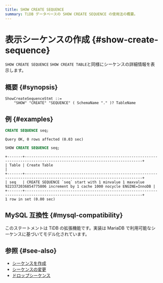 ```yaml
---
title: SHOW CREATE SEQUENCE
summary: TiDB データベースの SHOW CREATE SEQUENCE の使用法の概要。
---
```


# 表示シーケンスの作成 {#show-create-sequence}

`SHOW CREATE SEQUENCE` `SHOW CREATE TABLE`と同様にシーケンスの詳細情報を表示します。

## 概要 {#synopsis}

```ebnf+diagram
ShowCreateSequenceStmt ::=
    "SHOW" "CREATE" "SEQUENCE" ( SchemaName "." )? TableName
```

## 例 {#examples}

```sql
CREATE SEQUENCE seq;
```

    Query OK, 0 rows affected (0.03 sec)

```sql
SHOW CREATE SEQUENCE seq;
```

    +-------+----------------------------------------------------------------------------------------------------------------------------+
    | Table | Create Table                                                                                                               |
    +-------+----------------------------------------------------------------------------------------------------------------------------+
    | seq   | CREATE SEQUENCE `seq` start with 1 minvalue 1 maxvalue 9223372036854775806 increment by 1 cache 1000 nocycle ENGINE=InnoDB |
    +-------+----------------------------------------------------------------------------------------------------------------------------+
    1 row in set (0.00 sec)

## MySQL 互換性 {#mysql-compatibility}

このステートメントは TiDB の拡張機能です。実装は MariaDB で利用可能なシーケンスに基づいてモデル化されています。

## 参照 {#see-also}

-   [シーケンスを作成](/sql-statements/sql-statement-create-sequence.md)
-   [シーケンスの変更](/sql-statements/sql-statement-alter-sequence.md)
-   [ドロップシーケンス](/sql-statements/sql-statement-drop-sequence.md)
